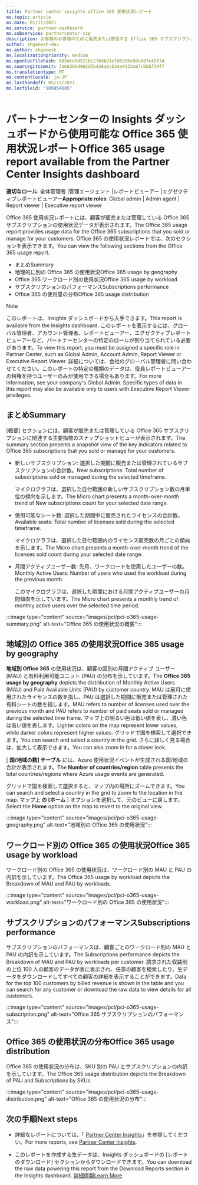 ```yaml
---
title: Partner center insights office 365 使用状況レポート
ms.topic: article
ms.date: 01/11/2021
ms.service: partner-dashboard
ms.subservice: partnercenter-csp
description: お客様のお客様のために販売または管理する Office 365 サブスクリプションの使用状況について、お客様が何をしているかをご確認ください。
author: shganesh-dev
ms.author: shganesh
ms.localizationpriority: medium
ms.openlocfilehash: 685dce8d521bc27b9b91efd5206e9da0d7e45f34
ms.sourcegitcommit: 7a6836bd962d5b426a8cb34a9132a87cbbbf39f7
ms.translationtype: MT
ms.contentlocale: ja-JP
ms.lasthandoff: 05/13/2021
ms.locfileid: "109854605"
---
```

# <a name="office-365-usage-report-available-from-the-partner-center-insights-dashboard"></a><span data-ttu-id="04f18-103">パートナーセンターの Insights ダッシュボードから使用可能な Office 365 使用状況レポート</span><span class="sxs-lookup"><span data-stu-id="04f18-103">Office 365 usage report available from the Partner Center Insights dashboard</span></span>

<span data-ttu-id="04f18-104">**適切なロール**: 全体管理者 |管理エージェント |レポートビューアー |エグゼクティブレポートビューアー</span><span class="sxs-lookup"><span data-stu-id="04f18-104">**Appropriate roles**: Global admin | Admin agent | Report viewer | Executive report viewer</span></span>

<span data-ttu-id="04f18-105">Office 365 使用状況レポートには、顧客が販売または管理している Office 365 サブスクリプションの使用状況データが表示されます。</span><span class="sxs-lookup"><span data-stu-id="04f18-105">The Office 365 usage report provides usage data for the Office 365 subscriptions that you sold or manage for your customers.</span></span> <span data-ttu-id="04f18-106">Office 365 の使用状況レポートでは、次のセクションを表示できます。</span><span class="sxs-lookup"><span data-stu-id="04f18-106">You can view the following sections from the Office 365 usage report.</span></span>

- <span data-ttu-id="04f18-107">まとめ</span><span class="sxs-lookup"><span data-stu-id="04f18-107">Summary</span></span>
- <span data-ttu-id="04f18-108">地理的に別の Office 365 の使用状況</span><span class="sxs-lookup"><span data-stu-id="04f18-108">Office 365 usage by geography</span></span>
- <span data-ttu-id="04f18-109">Office 365 ワークロード別の使用状況</span><span class="sxs-lookup"><span data-stu-id="04f18-109">Office 365 usage by workload</span></span>
- <span data-ttu-id="04f18-110">サブスクリプションのパフォーマンス</span><span class="sxs-lookup"><span data-stu-id="04f18-110">Subscriptions performance</span></span>
- <span data-ttu-id="04f18-111">Office 365 の使用量の分布</span><span class="sxs-lookup"><span data-stu-id="04f18-111">Office 365 usage distribution</span></span>

 > [!NOTE]
 > <span data-ttu-id="04f18-112">このレポートは、Insights ダッシュボードから入手できます。</span><span class="sxs-lookup"><span data-stu-id="04f18-112">This report is available from the Insights dashboard.</span></span> <span data-ttu-id="04f18-113">このレポートを表示するには、グローバル管理者、アカウント管理者、レポートビューアー、エグゼクティブレポートビューアーなど、パートナーセンターの特定のロールが割り当てられている必要があります。</span><span class="sxs-lookup"><span data-stu-id="04f18-113">To view this report, you must be assigned a specific role in Partner Center, such as Global Admin, Account Admin, Report Viewer or Executive Report Viewer.</span></span> <span data-ttu-id="04f18-114">詳細については、会社のグローバル管理者に問い合わせてください。このレポートの特定の種類のデータは、役員レポートビューアーの特権を持つユーザーのみが使用できる場合もあります。</span><span class="sxs-lookup"><span data-stu-id="04f18-114">For more information, see your company's Global Admin. Specific types of data in this report may also be available only to users with Executive Report Viewer privileges.</span></span>

## <a name="summary"></a><span data-ttu-id="04f18-115">まとめ</span><span class="sxs-lookup"><span data-stu-id="04f18-115">Summary</span></span>

<span data-ttu-id="04f18-116">[概要] セクションには、顧客が販売または管理している Office 365 サブスクリプションに関連する主要指標のスナップショットビューが表示されます。</span><span class="sxs-lookup"><span data-stu-id="04f18-116">The summary section presents a snapshot view of the key indicators related to Office 365 subscriptions that you sold or manage for your customers.</span></span>  

- <span data-ttu-id="04f18-117">新しいサブスクリプション: 選択した期間に販売または管理されているサブスクリプションの合計数。</span><span class="sxs-lookup"><span data-stu-id="04f18-117">New subscriptions: Total number of subscriptions sold or managed during the selected timeframe.</span></span>

   <span data-ttu-id="04f18-118">マイクログラフは、選択した日付範囲の新しいサブスクリプション数の月単位の傾向を示します。</span><span class="sxs-lookup"><span data-stu-id="04f18-118">The Micro chart presents a month-over-month trend of New subscriptions count for your selected date range.</span></span>

- <span data-ttu-id="04f18-119">使用可能なシート数: 選択した期間中に販売されたライセンスの合計数。</span><span class="sxs-lookup"><span data-stu-id="04f18-119">Available seats: Total number of licenses sold during the selected timeframe.</span></span>

   <span data-ttu-id="04f18-120">マイクログラフは、選択した日付範囲内のライセンス販売数の月ごとの傾向を示します。</span><span class="sxs-lookup"><span data-stu-id="04f18-120">The Micro chart presents a month-over-month trend of the licenses sold count during your selected date range.</span></span>

- <span data-ttu-id="04f18-121">月間アクティブユーザー数: 先月、ワークロードを使用したユーザーの数。</span><span class="sxs-lookup"><span data-stu-id="04f18-121">Monthly Active Users: Number of users who used the workload during the previous month.</span></span> 

   <span data-ttu-id="04f18-122">このマイクログラフは、選択した期間における月間アクティブユーザーの月間傾向を示しています。</span><span class="sxs-lookup"><span data-stu-id="04f18-122">The Micro chart presents a monthly trend of monthly active users over the selected time period.</span></span>

:::image type="content" source="images/pci/pci-o365-usage-summary.png" alt-text="Office 365 の使用状況の概要":::

## <a name="office-365-usage-by-geography"></a><span data-ttu-id="04f18-124">地域別の Office 365 の使用状況</span><span class="sxs-lookup"><span data-stu-id="04f18-124">Office 365 usage by geography</span></span>

<span data-ttu-id="04f18-125">**地域別 Office 365** の使用状況は、顧客の国別の月間アクティブ ユーザー (MAU) と有料利用可能ユニット (PAU) の分布を示しています。</span><span class="sxs-lookup"><span data-stu-id="04f18-125">The **Office 365 usage by geography** depicts the distribution of Monthly Active Users (MAU) and Paid Available Units (PAU) by customer country.</span></span> <span data-ttu-id="04f18-126">MAU は前月に使用されたライセンスの数を指し、PAU は選択した期間に販売または管理された有料シートの数を指します。</span><span class="sxs-lookup"><span data-stu-id="04f18-126">MAU refers to number of licenses used over the previous month and PAU refers to number of paid seats sold or managed during the selected time frame.</span></span> <span data-ttu-id="04f18-127">マップ上の明るい色は低い値を表し、濃い色は高い値を表します。</span><span class="sxs-lookup"><span data-stu-id="04f18-127">Lighter colors on the map represent lower values, while darker colors represent higher values.</span></span> <span data-ttu-id="04f18-128">グリッドで国を検索して選択できます。</span><span class="sxs-lookup"><span data-stu-id="04f18-128">You can search and select a country in the grid.</span></span> <span data-ttu-id="04f18-129">さらに詳しく見る場合は、拡大して表示できます。</span><span class="sxs-lookup"><span data-stu-id="04f18-129">You can also zoom in for a closer look.</span></span>

<span data-ttu-id="04f18-130">[ **国/地域の数] テーブル** には、Azure 使用状況イベントが生成される国/地域の合計が表示されます。</span><span class="sxs-lookup"><span data-stu-id="04f18-130">The **Number of countries/region** table presents the total countries/regions where Azure usage events are generated.</span></span>

<span data-ttu-id="04f18-131">グリッドで国を検索して選択すると、マップ内の場所にズームできます。</span><span class="sxs-lookup"><span data-stu-id="04f18-131">You can search and select a country in the grid to zoom to the location in the map.</span></span> <span data-ttu-id="04f18-132">マップ上 **の [ホーム** ] オプションを選択して、元のビューに戻します。</span><span class="sxs-lookup"><span data-stu-id="04f18-132">Select the **Home** option on the map to revert to the original view.</span></span>


:::image type="content" source="images/pci/pci-o365-usage-geography.png" alt-text="地域別の Office 365 の使用状況":::

## <a name="office-365-usage-by-workload"></a><span data-ttu-id="04f18-134">ワークロード別の Office 365 の使用状況</span><span class="sxs-lookup"><span data-stu-id="04f18-134">Office 365 usage by workload</span></span>

<span data-ttu-id="04f18-135">ワークロード別の Office 365 の使用状況は、ワークロード別の MAU と PAU の内訳を示しています。</span><span class="sxs-lookup"><span data-stu-id="04f18-135">The Office 365 usage by workload depicts the Breakdown of MAU and PAU by workloads.</span></span>

:::image type="content" source="images/pci/pci-o365-usage-workload.png" alt-text="ワークロード別の Office 365 の使用状況":::

## <a name="subscriptions-performance"></a><span data-ttu-id="04f18-137">サブスクリプションのパフォーマンス</span><span class="sxs-lookup"><span data-stu-id="04f18-137">Subscriptions performance</span></span>

<span data-ttu-id="04f18-138">サブスクリプションのパフォーマンスは、顧客ごとのワークロード別の MAU と PAU の内訳を示しています。</span><span class="sxs-lookup"><span data-stu-id="04f18-138">The Subscriptions performance depicts the Breakdown of MAU and PAU by workloads per customer.</span></span> <span data-ttu-id="04f18-139">請求された収益別の上位 100 人の顧客のデータが表に表示され、任意の顧客を検索したり、生データをダウンロードしてすべての顧客の詳細を表示することができます。</span><span class="sxs-lookup"><span data-stu-id="04f18-139">Data for the top 100 customers by billed revenue is shown in the table and you can search for any customer or download the raw data to view details for all customers.</span></span>

:::image type="content" source="images/pci/pci-o365-usage-subscription.png" alt-text="Office 365 サブスクリプションのパフォーマンス":::

## <a name="office-365-usage-distribution"></a><span data-ttu-id="04f18-141">Office 365 の使用状況の分布</span><span class="sxs-lookup"><span data-stu-id="04f18-141">Office 365 usage distribution</span></span>

<span data-ttu-id="04f18-142">Office 365 の使用状況の分布は、SKU 別の PAU とサブスクリプションの内訳を示しています。</span><span class="sxs-lookup"><span data-stu-id="04f18-142">The Office 365 usage distribution depicts the Breakdown of PAU and Subscriptions by SKUs.</span></span>

:::image type="content" source="images/pci/pci-o365-usage-distribution.png" alt-text="Office 365 の使用状況の分布":::

## <a name="next-steps"></a><span data-ttu-id="04f18-144">次の手順</span><span class="sxs-lookup"><span data-stu-id="04f18-144">Next steps</span></span>

- <span data-ttu-id="04f18-145">詳細なレポートについては、「 [Partner Center Insights](partner-center-insights.md)」を参照してください。</span><span class="sxs-lookup"><span data-stu-id="04f18-145">For more reports, see [Partner Center Insights](partner-center-insights.md).</span></span>

- <span data-ttu-id="04f18-146">このレポートを作成する生データは、Insights ダッシュボードの [レポートのダウンロード] セクションからダウンロードできます。</span><span class="sxs-lookup"><span data-stu-id="04f18-146">You can download the raw data powering this report from the Download Reports section in the Insights dashboard.</span></span> [<span data-ttu-id="04f18-147">詳細情報</span><span class="sxs-lookup"><span data-stu-id="04f18-147">Learn More</span></span>](pci-download-reports.md) 
